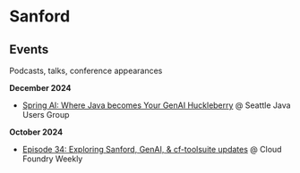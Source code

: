 # Sanford

## Events

Podcasts, talks, conference appearances

**December 2024**

* [Spring AI: Where Java becomes Your GenAI Huckleberry](https://speakerdeck.com/pacphi/spring-ai-where-java-becomes-your-genai-huckleberry) @ Seattle Java Users Group


**October 2024**

* [Episode 34: Exploring Sanford, GenAI, & cf-toolsuite updates](https://www.youtube.com/watch?v=agpvplJcTXc) @ Cloud Foundry Weekly